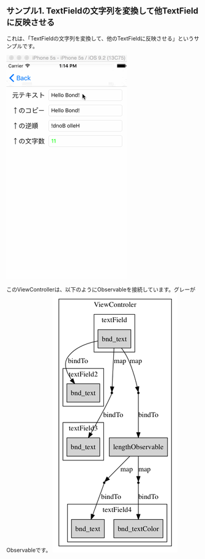 サンプル1. TextFieldの文字列を変換して他TextFieldに反映させる
----

これは、「TextFieldの文字列を変換して、他のTextFieldに反映させる」というサンプルです。

![](https://raw.githubusercontent.com/taktamur/BondSample/master/BondSample/1_HelloBond/1_HelloBond.gif)

このViewControllerは、以下のようにObservableを接続しています。グレーがObservableです。
![](https://raw.githubusercontent.com/taktamur/BondSample/master/BondSample/1_HelloBond/relation.gif)
